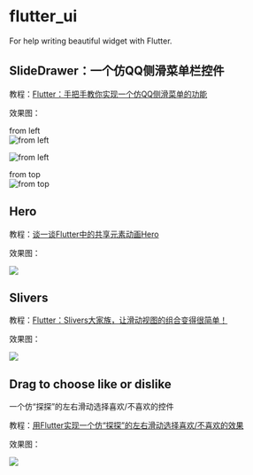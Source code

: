 # flutter_ui

For help writing beautiful widget with Flutter.

## SlideDrawer：一个仿QQ侧滑菜单栏控件

教程：[Flutter：手把手教你实现一个仿QQ侧滑菜单的功能](https://www.jianshu.com/p/8ef323cb2726)

效果图：

from left  
![from left](https://gitee.com/yumi0629/ImageAsset/raw/master/slide_drawer/slide01.gif)
    
![from left](https://gitee.com/yumi0629/ImageAsset/raw/master/slide_drawer/slide02.gif)
    
from top  
![from top](https://gitee.com/yumi0629/ImageAsset/raw/master/slide_drawer/slide03.gif)

## Hero

教程：[谈一谈Flutter中的共享元素动画Hero](https://www.jianshu.com/p/ddb484789883)

效果图：

![](https://gitee.com/yumi0629/ImageAsset/raw/master/shared_element/shared_element.gif)

## Slivers

教程：[Flutter：Slivers大家族，让滑动视图的组合变得很简单！](https://www.jianshu.com/p/690ddade5d94)

效果图：

![](https://gitee.com/yumi0629/ImageAsset/raw/master/sliver/sliver_adapter.png)

## Drag to choose like or dislike

一个仿“探探”的左右滑动选择喜欢/不喜欢的控件

教程：[用Flutter实现一个仿“探探”的左右滑动选择喜欢/不喜欢的效果](https://juejin.im/post/5bd18eea6fb9a05cf67ace2b)

效果图：

![](https://gitee.com/yumi0629/ImageAsset/raw/master/drag_like/drag_like.gif)